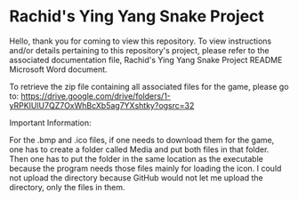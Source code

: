 # Rachid's Ying Yang Snake Project

Hello, thank you for coming to view this repository. To view instructions and/or details pertaining to this repository's project, please
refer to the associated documentation file, Rachid's Ying Yang Snake Project README Microsoft Word document.

To retrieve the zip file containing all associated files for the game, please go to: https://drive.google.com/drive/folders/1-yRPKIUlU7QZ7OxWhBcXb5ag7YXshtky?ogsrc=32

Important Information:

For the .bmp and .ico files, if one needs to download them for the game, one has to create a folder called Media and put both files in
that folder. Then one has to put the folder in the same location as the executable because the program needs those files mainly for loading the icon. I could not upload the directory because GitHub would not let me upload the directory, only the files in them.
